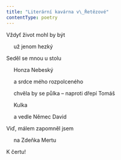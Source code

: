 ```yaml
---
title: "Literární kavárna v\_Řetězové"
contentType: poetry
---
```


<section>

Vždyť život mohl by být

     už jenom hezký

Seděl se mnou u stolu

     Honza Nebeský

     a srdce mého rozpolceného

     chvěla by se půlka – naproti dřepí Tomáš

     Kulka

     a vedle Němec David

Viď, málem zapomněl jsem

     na Zdeňka Mertu

K čertu!

</section>
